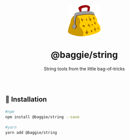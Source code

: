 <div align="center">
  <img alt="Baggie logo" src="graphics/baggie.svg" height="100" />
</div>

<div align="center">
  <h1>@baggie/string</h1>
  <p>String tools from the little bag-of-tricks</p>
  <br>
  <br>
</div>

## 🚀 Installation
```bash
#npm
npm install @baggie/string --save

#yarn
yarn add @baggie/string
```
